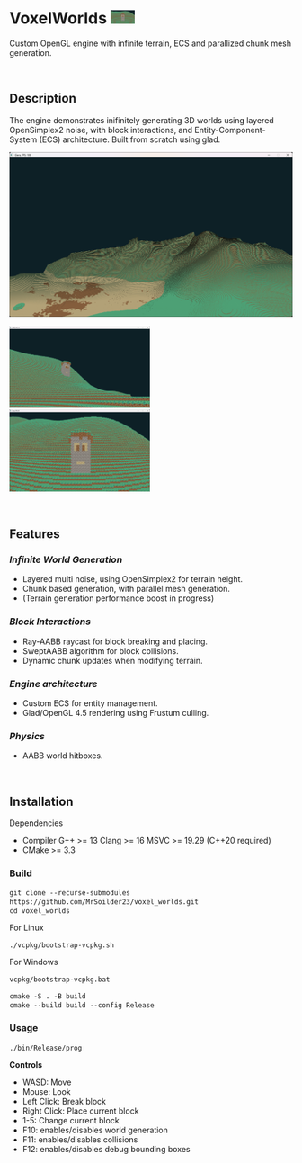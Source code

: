 # VoxelWorlds <img alt="Bob" src="https://github.com/MrSoilder23/voxel_worlds/blob/main/readme_assets/image2.png" height="25px" />

Custom OpenGL engine with infinite terrain, ECS and parallized chunk mesh generation.

&nbsp;
## **Description**

The engine demonstrates inifinitely generating 3D worlds using layered OpenSimplex2 noise, with block interactions, and Entity-Component-System (ECS) architecture. Built from scratch using glad.

![Image of mountains](https://github.com/MrSoilder23/voxel_worlds/blob/main/readme_assets/image.png)

<p float="left">
  <img alt="Image of Bob from different perspective" src="https://github.com/MrSoilder23/voxel_worlds/blob/main/readme_assets/image3.png" width="49.7%" /> 
  <img alt="Image of Bob" src="https://github.com/MrSoilder23/voxel_worlds/blob/main/readme_assets/image2.png" width="49.7%" />
</p>

&nbsp;
## **Features**

### **_Infinite World Generation_**

- Layered multi noise, using OpenSimplex2 for terrain height.
- Chunk based generation, with parallel mesh generation.
- (Terrain generation performance boost in progress)

### **_Block Interactions_**

- Ray-AABB raycast for block breaking and placing.
- SweptAABB algorithm for block collisions.
- Dynamic chunk updates when modifying terrain.

### **_Engine architecture_**

- Custom ECS for entity management.
- Glad/OpenGL 4.5 rendering using Frustum culling.

### **_Physics_**

- AABB world hitboxes.

&nbsp;
## **Installation**

Dependencies

- Compiler G++ >= 13 Clang >= 16 MSVC >= 19.29 (C++20 required)
- CMake >= 3.3

### Build

```
git clone --recurse-submodules https://github.com/MrSoilder23/voxel_worlds.git
cd voxel_worlds
```

For Linux
```
./vcpkg/bootstrap-vcpkg.sh
```

For Windows
```
vcpkg/bootstrap-vcpkg.bat
```

```
cmake -S . -B build
cmake --build build --config Release
```

### Usage

```
./bin/Release/prog
```

**Controls**
- WASD: Move
- Mouse: Look
- Left Click: Break block
- Right Click: Place current block
- 1-5: Change current block
- F10: enables/disables world generation
- F11: enables/disables collisions
- F12: enables/disables debug bounding boxes
